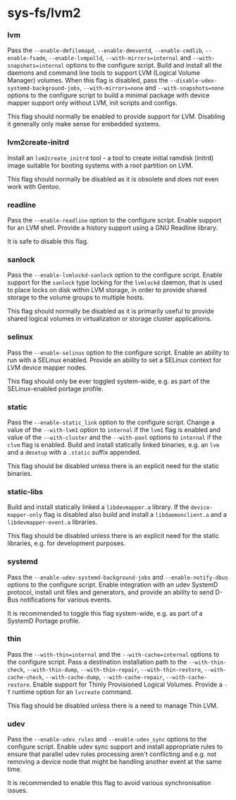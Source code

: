 # sys-fs/lvm2

### lvm
Pass the `--enable-dmfilemapd`, `--enable-dmeventd`, `--enable-cmdlib`, `--enable-fsadm`, `--enable-lvmpolld`, `--with-mirrors=internal` and `--with-snapshots=internal` options to the configure script. Build and install all the daemons and command line tools to support LVM (Logical Volume Manager) volumes. When this flag is disabled, pass the `--disable-udev-systemd-background-jobs`, `--with-mirrors=none` and `--with-snapshots=none` options to the configure script to build a minimal package with device mapper support only without LVM, init scripts and configs.

This flag should normally be enabled to provide support for LVM. Disabling it generally only make sense for embedded systems.

### lvm2create-initrd
Install an `lvm2create_initrd` tool - a tool to create initial ramdisk (initrd) image suitable for booting systems with a root partition on LVM.

This flag should normally be disabled as it is obsolete and does not even work with Gentoo.

### readline
Pass the `--enable-readline` option to the configure script. Enable support for an LVM shell. Provide a history support using a GNU Readline library.

It is safe to disable this flag.

### sanlock
Pass the `--enable-lvmlockd-sanlock` option to the configure script. Enable support for the `sanlock` type locking for the `lvmlockd` daemon, that is used to place locks on disk within LVM storage, in order to provide shared storage to the volume groups to multiple hosts.

This flag should normally be disabled as it is primarily useful to provide shared logical volumes in virtualization or storage cluster applications.

### selinux
Pass the `--enable-selinux` option to the configure script. Enable an ability to run with a SELinux enabled. Provide an ability to set a SELinux context for LVM device mapper nodes.

This flag should only be ever toggled system-wide, e.g. as part of the SELinux-enabled portage profile.

### static
Pass the `--enable-static_link` option to the configure script. Change a value of the `--with-lvm1` option to `internal` if the `lvm1` flag is enabled and value of the `--with-cluster` and the `--with-pool` options to `internal` if the `clvm` flag is enabled. Build and install statically linked binaries, e.g. an `lvm` and a `dmsetup` with a `.static` suffix appended.

This flag should be disabled unless there is an explicit need for the static binaries.

### static-libs
Build and install statically linked a `libdevmapper.a` library. If the `device-mapper-only` flag is disabled also build and install a `libdaemonclient.a` and a `libdevmapper-event.a` libraries.

This flag should be disabled unless there is an explicit need for the static libraries, e.g. for development purposes.

### systemd
Pass the `--enable-udev-systemd-background-jobs` and `--enable-notify-dbus` options to the configure script. Enable integration with an udev SystemD protocol, install unit files and generators, and provide an ability to send D-Bus notifications for various events.

It is recommended to toggle this flag system-wide, e.g. as part of a SystemD Portage profile.

### thin
Pass the `--with-thin=internal` and the `--with-cache=internal` options to the configure script. Pass a destination installation path to the `--with-thin-check`, `--with-thin-dump`, `--with-thin-repair`, `--with-thin-restore`, `--with-cache-check`, `--with-cache-dump`, `--with-cache-repair`, `--with-cache-restore`. Enable support for Thinly Provisioned Logical Volumes. Provide a `-T` runtime option for an `lvcreate` command.

This flag should be disabled unless there is a need to manage Thin LVM.

### udev
Pass the `--enable-udev_rules` and `--enable-udev_sync` options to the configure script. Enable udev sync support and install appropriate rules to ensure that parallel udev rules processing aren't conflicting and e.g. not removing a device node that might be handling another event at the same time.

It is recommended to enable this flag to avoid various synchronisation issues.
